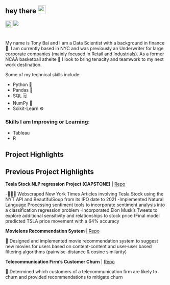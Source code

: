 ## hey there <img src="https://media.giphy.com/media/hvRJCLFzcasrR4ia7z/giphy.gif" width="25px">
<a href="https://www.linkedin.com/in/bai-bai-tony">
  <img align="left" alt="Tony's LinkedIN" width="22px" src="https://raw.githubusercontent.com/peterthehan/peterthehan/master/assets/linkedin.svg" />
</a>

![](https://visitor-badge.glitch.me/badge?page_id=bai-bai-tony.bai-bai-tony)

<br />


My name is Tony Bai and I am a Data Scientist with a background in finance 🏦. I am currently based in NYC and was previously an Underwriter for large corporate companies (mainly focused in Retail and Industrials). As a former NCAA basketball athelte 🏀 I look to bring tenacity and teamwork to my next work destination.

Some of my technical skills include:

* Python 🐍
* Pandas 🐼
* SQL 🗒️
* NumPy 💯
* Scikit-Learn ⚙️
 

### Skills I am Improving or Learning:
* Tableau
* R

## Project Highlights

## Previous Project Highlights
__Tesla Stock NLP regression Project (CAPSTONE)__ | [Repo](https://github.com/tm4gic/Capstone_STCK_sentiment)

-🚗🔌🔋 Webscraped New York Times Articles involving Tesla Stock using the NYT API and BeautifulSoup from its IPO date to 2021
-Implemented Natural Language Processing sentiment tools to incorporate sentiment analysis into a classification regression problem
-Incorporated Elon Musk’s Tweets to explore additional sensitivity and relationships to stock price (Final model predicted TSLA price movement with a 64% accuracy


__Movielens Recommendation System__ | [Repo](https://github.com/RedDragonfruit/MovieLens_Recommendation)

🎥 Designed and implemented movie recommendation system to suggest new movies for users based on content-content and user-user based filtering algorithms (pairwise-distance & cosine similarity)

__Telecommunication Firm’s Customer Churn__ | [Repo](https://github.com/arthursjkim/SyriaTel_Customer_Churn)

📱 Determined which customers of a telecommunication firm are likely to churn and provided recommendations to mitigate churn
